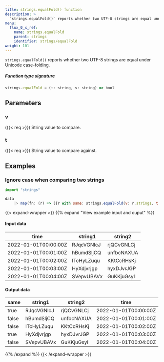 ```yaml
---
title: strings.equalFold() function
description: >
  `strings.equalFold()` reports whether two UTF-8 strings are equal under Unicode case-folding.
menu:
  flux_0_x_ref:
    name: strings.equalFold
    parent: strings
    identifier: strings/equalFold
weight: 101
---
```


<!------------------------------------------------------------------------------

IMPORTANT: This page was generated from comments in the Flux source code. Any
edits made directly to this page will be overwritten the next time the
documentation is generated. 

To make updates to this documentation, update the function comments above the
function definition in the Flux source code:

https://github.com/influxdata/flux/blob/master/stdlib/strings/strings.flux#L350-L350

Contributing to Flux: https://github.com/influxdata/flux#contributing
Fluxdoc syntax: https://github.com/influxdata/flux/blob/master/docs/fluxdoc.md

------------------------------------------------------------------------------->

`strings.equalFold()` reports whether two UTF-8 strings are equal under Unicode case-folding.



##### Function type signature

```js
strings.equalFold = (t: string, v: string) => bool
```

## Parameters

### v
({{< req >}})
String value to compare.



### t
({{< req >}})
String value to compare against.




## Examples

### Ignore case when comparing two strings

```js
import "strings"

data
    |> map(fn: (r) => ({r with same: strings.equalFold(v: r.string1, t: r.string2)}))
```

{{< expand-wrapper >}}
{{% expand "View example input and ouput" %}}

#### Input data

| time                 | string1    | string2    |
| -------------------- | ---------- | ---------- |
| 2022-01-01T00:00:00Z | RJqcVGNlcJ | rjQCvGNLCj |
| 2022-01-01T00:01:00Z | hBumdSljCQ | unfbcNAXUA |
| 2022-01-01T00:02:00Z | ITcHyLZuqu | KKtCcRHsKj |
| 2022-01-01T00:03:00Z | HyXdjvrjgp | hyxDJvrJGP |
| 2022-01-01T00:04:00Z | SVepvUBAVx | GuKKjuGsyI |


#### Output data

| same  | string1    | string2    | time                 |
| ----- | ---------- | ---------- | -------------------- |
| true  | RJqcVGNlcJ | rjQCvGNLCj | 2022-01-01T00:00:00Z |
| false | hBumdSljCQ | unfbcNAXUA | 2022-01-01T00:01:00Z |
| false | ITcHyLZuqu | KKtCcRHsKj | 2022-01-01T00:02:00Z |
| true  | HyXdjvrjgp | hyxDJvrJGP | 2022-01-01T00:03:00Z |
| false | SVepvUBAVx | GuKKjuGsyI | 2022-01-01T00:04:00Z |

{{% /expand %}}
{{< /expand-wrapper >}}
